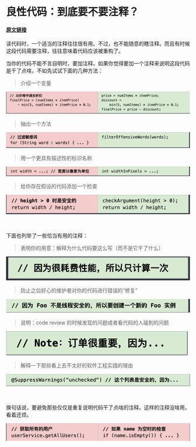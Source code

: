 # 良性代码：到底要不要注释？

#### [原文链接](https://testing.googleblog.com/2017/07/code-health-to-comment-or-not-to-comment.html)

读代码时，一个适当的注释往往很有用。不过，也不能随意的瞎注释。而且有时候这段代码需要注释，往往意味着代码应该被重构了。

当你的代码不能不言自明时，要加注释。如果你觉得要加一个注释来说明这段代码是干了点啥，不如先试试下面的几种方法：

> 介绍一个变量

![从价格中减去折扣](./images/comment1.png)

> 抽出一个方法

![过滤敏感词](./images/comment2.png)

> 用一个更具有描述性的标识名称

![宽度以像素为单位](./images/comment3.png)

> 给你存在假设的代码添加一个检查

![高度大于0是安全的](./images/comment4.png)

<br />

下面也列举了一些恰当有用的注释：

> 表明你的用意：解释为什么代码要这么写（而不是它干了什么）

![因为很耗性能，所以只计算一次](./images/comment5.png)

> 防止之后好心的维护者对你的代码进行错误的“修复”

![因为 Foo 不是线程安全的，所以要创建一个新的 Foo 实例](./images/comment6.png)

> 说明：code review 的时候发现的问题或者看代码的人碰到的问题

![Note：订单很重要，因为...](./images/comment7.png)

> 解释一下那些看上去不太好的软件工程实践的理由

![这个列表是安全的，因为...](./images/comment8.png)


<br />

换句话说，要避免那些仅仅是重复说明代码干了点啥的注释。这样的注释没啥用，看着还烦。

![获取所有的用户](./images/comment9.png)

